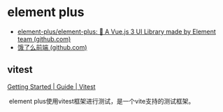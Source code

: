 # element plus



* [element-plus/element-plus: 🎉 A Vue.js 3 UI Library made by Element team (github.com)](https://github.com/element-plus/element-plus)
* [饿了么前端 (github.com)](https://github.com/ElemeFE)

## vitest

[Getting Started | Guide | Vitest](https://cn.vitest.dev/guide/#示例)

​	element plus使用vitest框架进行测试，是一个vite支持的测试框架。

